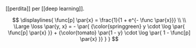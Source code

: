 [[perdita]] per [[deep learning]].

$$
\displaylines{
	\func[p] \par{x} 
	= 
	\frac{1}{1 + e^{- \func \par{x}}}
	\\
	\\
	\Large
	\loss \par{y, x}
	=
	- \par{
		{\color{springgreen} y \cdot \log \par{ \func[p] \par{x} }}
		+ 
		{\color{tomato} \par{1 - y} \cdot \log \par{ 1 - \func[p] \par{x} }}
	} 
}
$$
